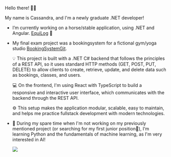 Hello there! 👋😄

My name is Cassandra, and I'm a newly graduate .NET developer!
-  I’m currently working on a horse/stable application, using .NET and Angular. [EquiLog](https://github.com/Cassandra4321/EquiLog) 🐴 

  
- My final exam project was a bookingsystem for a fictional gym/yoga studio [BookingSystemGit](https://github.com/Cassandra4321/BookingSystem).
  
  💡 This project is built with a .NET C# backend that follows the principles of a REST API, so it uses standard HTTP methods (GET, POST, PUT, DELETE) to allow clients to create, retrieve, update, and delete data such as bookings, classes, and users.
  
  💻 On the frontend, I'm using React with TypeScript to build a responsive and interactive user interface, which communicates with the backend through the REST API.
  
  ⚙️ This setup makes the application modular, scalable, easy to maintain, and helps me practice fullstack development with modern technologies.


- 🧠 During my spare time when I'm not working on my previously mentioned project (or searching for my first junior position👀), I’m learning Python and the fundamentals of machine learning, as I'm very interested in AI!



  ![](https://komarev.com/ghpvc/?username=cassandra4321&style=pixel) 
